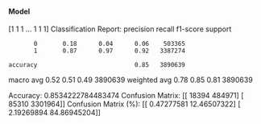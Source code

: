 #### Model
[1 1 1 ... 1 1 1]
Classification Report:
              precision    recall  f1-score   support

           0       0.18      0.04      0.06    503365
           1       0.87      0.97      0.92   3387274

    accuracy                           0.85   3890639
   macro avg       0.52      0.51      0.49   3890639
weighted avg       0.78      0.85      0.81   3890639

Accuracy: 0.8534222784483474
Confusion Matrix:
[[  18394  484971]
 [  85310 3301964]]
Confusion Matrix (%):
[[ 0.47277581 12.46507322]
 [ 2.19269894 84.86945204]]
